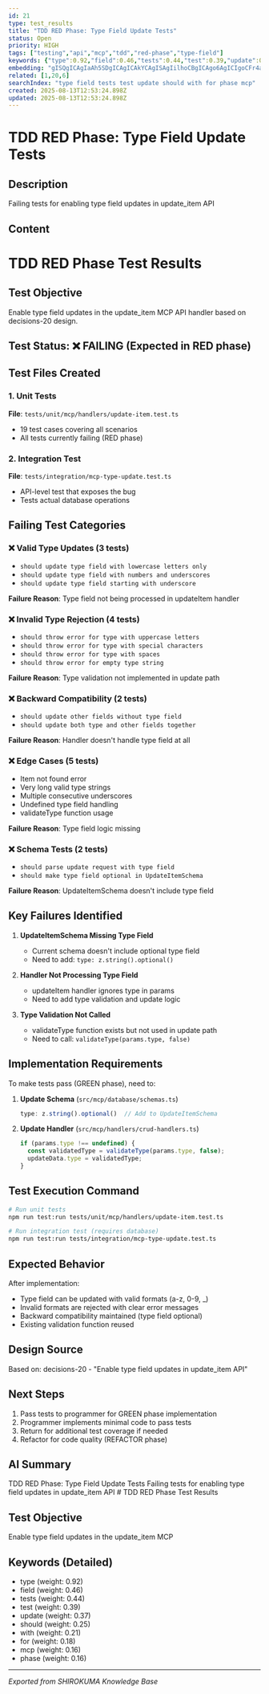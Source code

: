 ```yaml
---
id: 21
type: test_results
title: "TDD RED Phase: Type Field Update Tests"
status: Open
priority: HIGH
tags: ["testing","api","mcp","tdd","red-phase","type-field"]
keywords: {"type":0.92,"field":0.46,"tests":0.44,"test":0.39,"update":0.37}
embedding: "gISQgICAgIaAh5SDgICAgICAkYCAgISAgIilhoCBgICAgo6AgICIgoCFr4aAhoCAgICFgICAiICAgZmEgIqAgICHgICAgImDgISsgICHgICAkIKAgICIi4CAtoCAi4CAgJOKgICAg5CAgK6CgImAgICNkYCAgICNgIORgICEgIA="
related: [1,20,6]
searchIndex: "type field tests test update should with for phase mcp"
created: 2025-08-13T12:53:24.898Z
updated: 2025-08-13T12:53:24.898Z
---
```


# TDD RED Phase: Type Field Update Tests

## Description

Failing tests for enabling type field updates in update_item API

## Content

# TDD RED Phase Test Results

## Test Objective
Enable type field updates in the update_item MCP API handler based on decisions-20 design.

## Test Status: ❌ FAILING (Expected in RED phase)

## Test Files Created

### 1. Unit Tests
**File**: `tests/unit/mcp/handlers/update-item.test.ts`
- 19 test cases covering all scenarios
- All tests currently failing (RED phase)

### 2. Integration Test  
**File**: `tests/integration/mcp-type-update.test.ts`
- API-level test that exposes the bug
- Tests actual database operations

## Failing Test Categories

### ❌ Valid Type Updates (3 tests)
- `should update type field with lowercase letters only`
- `should update type field with numbers and underscores`
- `should update type field starting with underscore`

**Failure Reason**: Type field not being processed in updateItem handler

### ❌ Invalid Type Rejection (4 tests)
- `should throw error for type with uppercase letters`
- `should throw error for type with special characters`
- `should throw error for type with spaces`
- `should throw error for empty type string`

**Failure Reason**: Type validation not implemented in update path

### ❌ Backward Compatibility (2 tests)
- `should update other fields without type field`
- `should update both type and other fields together`

**Failure Reason**: Handler doesn't handle type field at all

### ❌ Edge Cases (5 tests)
- Item not found error
- Very long valid type strings
- Multiple consecutive underscores
- Undefined type field handling
- validateType function usage

**Failure Reason**: Type field logic missing

### ❌ Schema Tests (2 tests)
- `should parse update request with type field`
- `should make type field optional in UpdateItemSchema`

**Failure Reason**: UpdateItemSchema doesn't include type field

## Key Failures Identified

1. **UpdateItemSchema Missing Type Field**
   - Current schema doesn't include optional type field
   - Need to add: `type: z.string().optional()`

2. **Handler Not Processing Type Field**
   - updateItem handler ignores type in params
   - Need to add type validation and update logic

3. **Type Validation Not Called**
   - validateType function exists but not used in update path
   - Need to call: `validateType(params.type, false)`

## Implementation Requirements

To make tests pass (GREEN phase), need to:

1. **Update Schema** (`src/mcp/database/schemas.ts`)
   ```typescript
   type: z.string().optional()  // Add to UpdateItemSchema
   ```

2. **Update Handler** (`src/mcp/handlers/crud-handlers.ts`)
   ```typescript
   if (params.type !== undefined) {
     const validatedType = validateType(params.type, false);
     updateData.type = validatedType;
   }
   ```

## Test Execution Command

```bash
# Run unit tests
npm run test:run tests/unit/mcp/handlers/update-item.test.ts

# Run integration test (requires database)
npm run test:run tests/integration/mcp-type-update.test.ts
```

## Expected Behavior

After implementation:
- Type field can be updated with valid formats (a-z, 0-9, _)
- Invalid formats are rejected with clear error messages
- Backward compatibility maintained (type field optional)
- Existing validation function reused

## Design Source

Based on: decisions-20 - "Enable type field updates in update_item API"

## Next Steps

1. Pass tests to programmer for GREEN phase implementation
2. Programmer implements minimal code to pass tests
3. Return for additional test coverage if needed
4. Refactor for code quality (REFACTOR phase)

## AI Summary

TDD RED Phase: Type Field Update Tests Failing tests for enabling type field updates in update_item API # TDD RED Phase Test Results

## Test Objective
Enable type field updates in the update_item MCP

## Keywords (Detailed)

- type (weight: 0.92)
- field (weight: 0.46)
- tests (weight: 0.44)
- test (weight: 0.39)
- update (weight: 0.37)
- should (weight: 0.25)
- with (weight: 0.21)
- for (weight: 0.18)
- mcp (weight: 0.16)
- phase (weight: 0.16)

---
*Exported from SHIROKUMA Knowledge Base*
